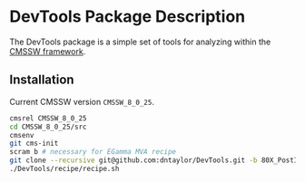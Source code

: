 DevTools Package Description
============================

The DevTools package is a simple set of tools for analyzing within
the [CMSSW framework](https://github.com/cms-sw/cmssw).

Installation
------------

Current CMSSW version ``CMSSW_8_0_25``.

```bash
cmsrel CMSSW_8_0_25
cd CMSSW_8_0_25/src
cmsenv
git cms-init
scram b # necessary for EGamma MVA recipe
git clone --recursive git@github.com:dntaylor/DevTools.git -b 80X_PostICHEP
./DevTools/recipe/recipe.sh
``` 
